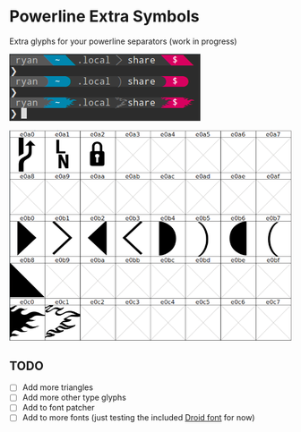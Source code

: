 # Powerline Extra Symbols
Extra glyphs for your powerline separators (work in progress)

![preview](preview.png)

![font forge](fontforge.png)

## TODO

* [ ] Add more triangles
* [ ] Add more other type glyphs
* [ ] Add to font patcher
* [ ] Add to more fonts (just testing the included [Droid font](/patched-fonts) for now)
